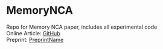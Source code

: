 # MemoryNCA
Repo for Memory NCA paper, includes all experimental code \
Online Article: <a href="https://etimush.github.io/MemoryNCA/" target="_blank" rel="noopener">GitHub</a> <br>Preprint: <a href="https://arxiv.org/" target="_blank" rel="noopener">PreprintName</a>
